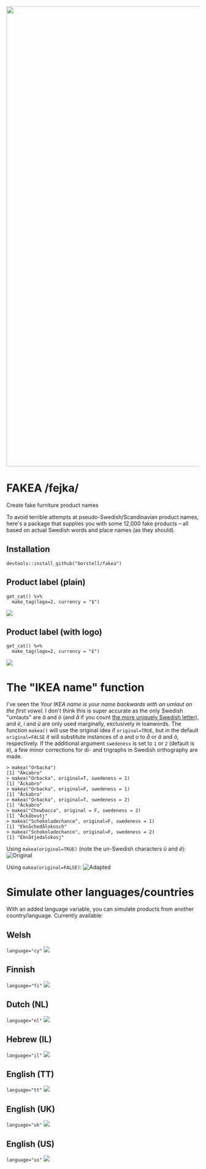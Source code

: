 <img src="https://raw.githubusercontent.com/borstell/fakea/master/fakea_package.png" width="1200">

# FAKEA /fejka/
Create fake furniture product names

To avoid terrible attempts at pseudo-Swedish/Scandinavian product names, here's a package that supplies you with some 12,000 fake products – all based on actual Swedish words and place names (as they should).

## Installation
```
devtools::install_github("borstell/fakea")
```


## Product label (plain)

```
get_cat() %>%
  make_tag(logo=2, currency = "$")
```
![](https://raw.githubusercontent.com/borstell/fakea/master/fakea_products/fakea_ojämn.png)


## Product label (with logo)

```
get_cat() %>%
  make_tag(logo=2, currency = "£")
```
![](https://raw.githubusercontent.com/borstell/fakea/master/fakea_products/fakea_mångfald.png)

# The "IKEA name" function
I've seen the _Your IKEA name is your name backwards with an umlaut on the first vowel_. I don't think this is super accurate as the only Swedish "umlauts" are _ä_ and _ö_ (and _å_ if you count [the more uniquely Swedish letter](https://en.wikipedia.org/wiki/Å)), and _ë_, _ï_ and _ü_ are only used marginally, exclusively in loanwords. The function `makea()` will use the original idea if `original=TRUE`, but in the default `original=FALSE` it will substitute instances of _a_ and _o_ to _å_ or _ä_ and _ö_, respectively. If the additional argument `swedeness` is set to `1` or `2` (default is `0`), a few minor corrections for di- and trigraphs in Swedish orthography are made.

```
> makea("Orbacka")
[1] "Äkcabro"
> makea("Orbacka", original=T, swedeness = 1)
[1] "Äckabro"
> makea("Orbacka", original=F, swedeness = 1)
[1] "Åckabro"
> makea("Orbacka", original=T, swedeness = 2)
[1] "Äckabro"
> makea("Chewbacca", original = F, swedeness = 2)
[1] "Åckåbvutj"
> makea("Schokoladechance", original=F, swedeness = 1)
[1] "Eknåchedålokosch"
> makea("Schokoladechance", original=F, swedeness = 2)
[1] "Eknåtjedalokosj"
```

Using `makea(original=TRUE)` (note the un-Swedish characters _ü_ and _ë_):
![Original](https://raw.githubusercontent.com/borstell/fakea/master/ikea_name_original.png)

Using `makea(original=FALSE)`:
![Adapted](https://raw.githubusercontent.com/borstell/fakea/master/ikea_name.png)



# Simulate other languages/countries
With an added language variable, you can simulate products from another country/language. Currently available:

## Welsh 
`language="cy"`
![](https://raw.githubusercontent.com/borstell/fakea/master/fakea_products/fakea_Llanelli.png)

## Finnish 
`language="fi"`
![](https://raw.githubusercontent.com/borstell/fakea/master/fakea_products/fakea_ennätys.png)

## Dutch (NL) 
`language="nl"`
![](https://raw.githubusercontent.com/borstell/fakea/master/fakea_products/fakea_systeem.png)

## Hebrew (IL) 
`language="il"`
![](https://raw.githubusercontent.com/borstell/fakea/master/fakea_products/fakea_שדרות.png)

## English (TT) 
`language="tt"`
![](https://raw.githubusercontent.com/borstell/fakea/master/fakea_products/fakea_Speyside.png)

## English (UK) 
`language="uk"`
![](https://raw.githubusercontent.com/borstell/fakea/master/fakea_products/fakea_Stow-on-the-Wold.png)

## English (US) 
`language="us"`
![](https://raw.githubusercontent.com/borstell/fakea/master/fakea_products/fakea_truck.png)
